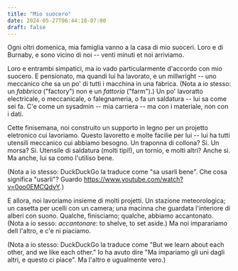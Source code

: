 ```yaml
---
title: "Mio suocero"
date: 2024-05-27T06:44:10-07:00
draft: false
---
```


Ogni oltri domenica, mia famiglia vanno a la casa di mio suoceri.
Loro e di Burnaby, e sono vicino di noi -- venti minuti et noi
arriviamo.

Loro e entrambi simpatici, ma io vado particularmente d'accordo con
mio suocero.  E pensionato, ma quandi lui ha lavorato, e un millwright
-- uno meccanico che sa un po' di tutti i macchina in una
fabrica. (Nota a io stesso: un *fabbrica* ("factory") non e un
*fattoria* ("farm").)  Un po' lavoratto electricale, o meccanicale, o
falegnameria, o fa un saldatura -- lui sa come sei fa.  C'e come un
sysadmin -- mia carriera -- ma con i materiale, non con i dati.

Cette finisemana, noi construito un supporto in legno per un projetto
eletronico cui lavoriamo.  Questo lavoretto e molte facilie per lui --
lui ha tutti utensili meccanico cui abbiamo besogno.  Un traponna di
collona?  Si.  Un morsa?  Si.  Utensile di saldatura (molti tipi!), un
tornio, e molti altri?  Anche si.  Ma anche, lui sa como l'utiliso
bene.

(Nota a io stesso: DuckDuckGo la traduce come "sa usarli bene".  Che
cosa significa "usarli"?  Guardo
https://www.youtube.com/watch?v=0oo0EMCQdvY.)

E allora, noi lavoriamo insieme di molti projetti.  Un stazione
meteorologica; un casetta per ucelli con un camera; una macinna che
guardata l'interiore di alberi con suono.  Qualche, finisciamo;
qualche, abbiamo accantonato.  (Nota a io sesso: *accantonare*: to shelve,
to set aside.)  Ma noi imparariamo dell l'altro, e c'e ni piaciamo.

(Nota a io stesso: DuckDuckGo la traduce come "But we learn about each
other, and we like each other."  Io ha avuto dire "Ma impariamo gli uni
dagli altri, e questo ci piace".  Ma l'altro e ugualmente vero.)
